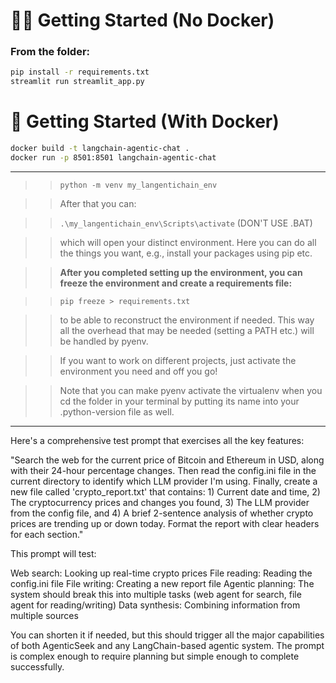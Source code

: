 # 🏃‍♂️ Getting Started (No Docker)

### From the folder:

```bash
pip install -r requirements.txt
streamlit run streamlit_app.py
```

# 🐳 Getting Started (With Docker)

```bash
docker build -t langchain-agentic-chat .
docker run -p 8501:8501 langchain-agentic-chat
```

-------------------------------------------------------------------------



>> `python -m venv my_langentichain_env`

>> After that you can:

>> `.\my_langentichain_env\Scripts\activate` (DON'T USE .BAT)

>> which will open your distinct environment. Here you can do all the things you want, e.g., install your packages using pip etc. 

>> **After you completed setting up the environment, you can freeze the environment and create a requirements file:**

>> `pip freeze > requirements.txt`

>> to be able to reconstruct the environment if needed. This way all the overhead that may be needed (setting a PATH etc.) will be handled by pyenv.

>> If you want to work on different projects, just activate the environment you need and off you go!

>> Note that you can make pyenv activate the virtualenv when you cd the folder in your terminal by putting its name into your .python-version file as well.


-----------------------------------------------------------

Here's a comprehensive test prompt that exercises all the key features:

"Search the web for the current price of Bitcoin and Ethereum in USD, along with their 24-hour percentage changes. Then read the config.ini file in the current directory to identify which LLM provider I'm using. Finally, create a new file called 'crypto_report.txt' that contains: 1) Current date and time, 2) The cryptocurrency prices and changes you found, 3) The LLM provider from the config file, and 4) A brief 2-sentence analysis of whether crypto prices are trending up or down today. Format the report with clear headers for each section."

This prompt will test:

Web search: Looking up real-time crypto prices
File reading: Reading the config.ini file
File writing: Creating a new report file
Agentic planning: The system should break this into multiple tasks (web agent for search, file agent for reading/writing)
Data synthesis: Combining information from multiple sources

You can shorten it if needed, but this should trigger all the major capabilities of both AgenticSeek and any LangChain-based agentic system. The prompt is complex enough to require planning but simple enough to complete successfully.